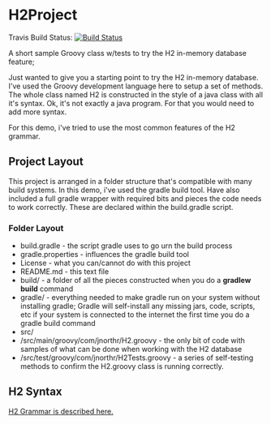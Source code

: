 # H2Project

Travis Build Status: [![Build Status](https://travis-ci.org/jnorthr/H2Project.svg?branch=master)](https://travis-ci.org/jnorthr/H2Project)

A short sample Groovy class w/tests to try the H2 in-memory database feature;

Just wanted to give you a starting point to try the H2 in-memory database. I've used the Groovy development language here to setup a set of methods. The whole class named H2 is constructed in the style of a java class with all it's syntax. Ok, it's not exactly a java program. For that you would need to add more syntax.

For this demo, i've tried to use the most common features of the H2 grammar.

## Project Layout

This project is arranged in a folder structure that's compatible with many build systems. In this demo, i've used the gradle build tool. Have also included a full gradle wrapper with required bits and pieces the code needs to work correctly. These are declared within the build.gradle script.

### Folder Layout

* build.gradle - the script gradle uses to go urn the build process
* gradle.properties - influences the gradle build tool
* License - what you can/cannot do with this project
* README.md - this text file
* build/  - a folder of all the pieces constructed when you do a **gradlew build** command
* gradle/ - everything needed to make gradle run on your system without installing gradle; Gradle will self-install any missing jars, code, scripts, etc if your system is connected to the internet the first time you do a gradle build command
* src/
* /src/main/groovy/com/jnorthr/H2.groovy - the only bit of code with samples of what can be done when working with the H2 database
* /src/test/groovy/com/jnorthr/H2Tests.groovy - a series of self-testing methods to confirm the H2.groovy class is running correctly.

## H2 Syntax

[H2 Grammar is described here.](http://www.h2database.com/html/grammar.html)

